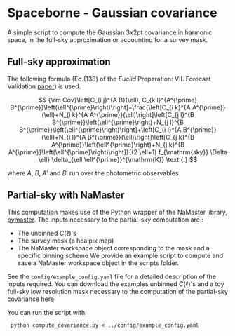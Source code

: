 # Spaceborne - Gaussian covariance

 A simple script to compute the Gaussian 3x2pt covariance in harmonic space, in the full-sky approximation or accounting for a survey mask.

 ## Full-sky approximation
 The following formula (Eq.(138) of the _Euclid_ Preparation: VII. Forecast Validation [paper](https://arxiv.org/abs/1910.09273)) is used.

$$
{\rm Cov}\left[C_{i j}^{A B}(\ell), C_{k l}^{A^{\prime} B^{\prime}}\left(\ell^{\prime}\right)\right]=\frac{\left[C_{i k}^{A A^{\prime}}(\ell)+N_{i k}^{A A^{\prime}}(\ell)\right]\left[C_{j l}^{B B^{\prime}}\left(\ell^{\prime}\right)+N_{j l}^{B B^{\prime}}\left(\ell^{\prime}\right)\right]+\left[C_{i l}^{A B^{\prime}}(\ell)+N_{i l}^{A B^{\prime}}(\ell)\right]\left[C_{j k}^{B A^{\prime}}\left(\ell^{\prime}\right)+N_{j k}^{B A^{\prime}}\left(\ell^{\prime}\right)\right]}{(2 \ell+1) f_{\mathrm{sky}} \Delta \ell} \delta_{\ell \ell^{\prime}}^{\mathrm{K}} \text {.}
$$

where $A$, $B$, $A'$ and $B'$ run over the photometric observables

## Partial-sky with NaMaster
This computation makes use of the Python wrapper of the NaMaster library, [pymaster](https://namaster.readthedocs.io/en/latest/). The inputs necessary to the partial-sky computation are :
- The unbinned $C(\ell)$'s
- The survey mask (a healpix map)
- The NaMaster workspace object corresponding to the mask and a specific binning scheme
We provide an example script to compute and save a NaMaster workspace object in the scripts folder.

See the `config/example_config.yaml` file for a detailed description of the inputs required. You can download the examples unbinned $C(\ell)$'s and a toy full-sky low resolution mask necessary to the computation of the partial-sky covariance [here](https://drive.google.com/drive/folders/1LVglqIs7btZEb_0M7HCi3MM8UPryIIHG?usp=sharing)

You can run the script with

     python compute_covariance.py < ../config/example_config.yaml


